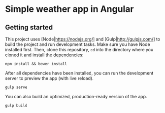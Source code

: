 # Simple weather app in Angular

## Getting started

This project uses [Node|https://nodejs.org/] and [Gulp|http://gulpjs.com/] to build the project and
run development tasks. Make sure you have Node installed first. Then, clone this repository, `cd`
into the directory where you cloned it and install the dependencies:

```
npm install && bower install
```

After all dependencies have been installed, you can run the development server to preview the app
(with live reload).

```
gulp serve
```

You can also build an optimized, production-ready version of the app.

```
gulp build
```
